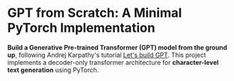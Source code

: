 # GPT from Scratch: A Minimal PyTorch Implementation  
**Build a Generative Pre-trained Transformer (GPT) model from the ground up**, following Andrej Karpathy's tutorial [Let's build GPT](https://youtu.be/kCc8FmEb1nY). This project implements a decoder-only transformer architecture for **character-level text generation** using PyTorch.  

